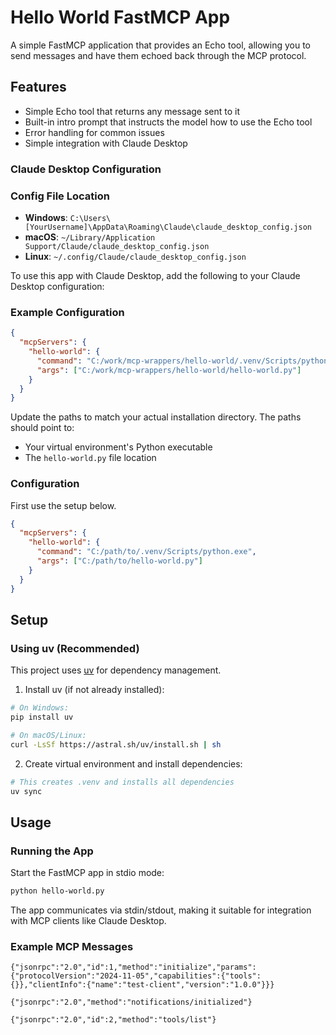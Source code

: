 # Hello World FastMCP App

A simple FastMCP application that provides an Echo tool, allowing you to send messages and have them echoed back through the MCP protocol.

## Features

- Simple Echo tool that returns any message sent to it
- Built-in intro prompt that instructs the model how to use the Echo tool
- Error handling for common issues
- Simple integration with Claude Desktop

### Claude Desktop Configuration

### Config File Location
- **Windows**: `C:\Users\[YourUsername]\AppData\Roaming\Claude\claude_desktop_config.json`
- **macOS**: `~/Library/Application Support/Claude/claude_desktop_config.json`
- **Linux**: `~/.config/Claude/claude_desktop_config.json`

To use this app with Claude Desktop, add the following to your Claude Desktop configuration:

### Example Configuration
```json
{
  "mcpServers": {
    "hello-world": {
      "command": "C:/work/mcp-wrappers/hello-world/.venv/Scripts/python.exe",
      "args": ["C:/work/mcp-wrappers/hello-world/hello-world.py"]
    }
  }
}
```

Update the paths to match your actual installation directory. The paths should point to:
- Your virtual environment's Python executable
- The `hello-world.py` file location

### Configuration

First use the setup below.

```json
{
  "mcpServers": {
    "hello-world": {
      "command": "C:/path/to/.venv/Scripts/python.exe",
      "args": ["C:/path/to/hello-world.py"]
    }
  }
}
```

## Setup

### Using uv (Recommended)

This project uses [uv](https://github.com/astral-sh/uv) for dependency management.

1. Install uv (if not already installed):
```bash
# On Windows:
pip install uv

# On macOS/Linux:
curl -LsSf https://astral.sh/uv/install.sh | sh
```

2. Create virtual environment and install dependencies:
```bash
# This creates .venv and installs all dependencies
uv sync
```

## Usage

### Running the App

Start the FastMCP app in stdio mode:

```bash
python hello-world.py
```

The app communicates via stdin/stdout, making it suitable for integration with MCP clients like Claude Desktop.

### Example MCP Messages

```
{"jsonrpc":"2.0","id":1,"method":"initialize","params":{"protocolVersion":"2024-11-05","capabilities":{"tools":{}},"clientInfo":{"name":"test-client","version":"1.0.0"}}}

{"jsonrpc":"2.0","method":"notifications/initialized"}

{"jsonrpc":"2.0","id":2,"method":"tools/list"}
```